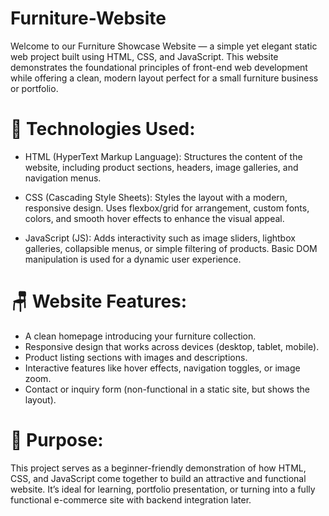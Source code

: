 # Furniture-Website
Welcome to our Furniture Showcase Website — a simple yet elegant static web project built using HTML, CSS, and JavaScript. This website demonstrates the foundational principles of front-end web development while offering a clean, modern layout perfect for a small furniture business or portfolio.

# 🔧 Technologies Used:

*  HTML (HyperText Markup Language):
Structures the content of the website, including product sections, headers, image galleries, and navigation menus.

* CSS (Cascading Style Sheets):
Styles the layout with a modern, responsive design. Uses flexbox/grid for arrangement, custom fonts, colors, and smooth hover effects to enhance the visual appeal.

* JavaScript (JS):
Adds interactivity such as image sliders, lightbox galleries, collapsible menus, or simple filtering of products. Basic DOM manipulation is used for a dynamic user experience.

# 🪑 Website Features:
* A clean homepage introducing your furniture collection.
* Responsive design that works across devices (desktop, tablet, mobile).
* Product listing sections with images and descriptions.
* Interactive features like hover effects, navigation toggles, or image zoom.
* Contact or inquiry form (non-functional in a static site, but shows the layout).

# 🎯 Purpose:
This project serves as a beginner-friendly demonstration of how HTML, CSS, and JavaScript come together to build an attractive and functional website. It’s ideal for learning, portfolio presentation, or turning into a fully functional e-commerce site with backend integration later.
